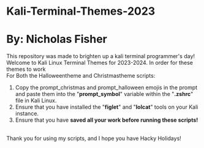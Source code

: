 # Kali-Terminal-Themes-2023
# By: Nicholas Fisher
This repository was made to brighten up a kali terminal programmer's day! Welcome to Kali Linux Terminal Themes for 2023-2024. In order for these themes to work <br />
For Both the Halloweentheme and Christmastheme scripts: <br />
1. Copy the prompt_christmas and prompt_halloween emojis in the prompt and paste them into the "**prompt_symbol**" variable within the "**.zshrc**" file in Kali Linux.
2. Ensure that you have installed the "**figlet**" and "**lolcat**" tools on your Kali instance.
3. Ensure that you have **saved all your work before running these scripts!** <br />
<br />
Thank you for using my scripts, and I hope you have Hacky Holidays!
